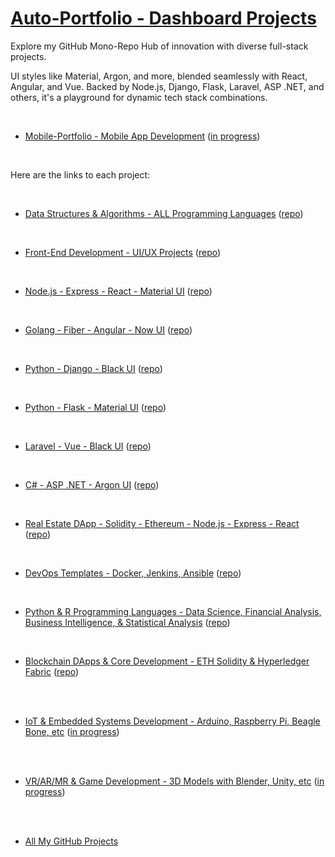 

# [Auto-Portfolio - Dashboard Projects](#)
<!-- (https://www.auto-portfolio.com) -->


Explore my GitHub Mono-Repo Hub of innovation with diverse full-stack projects. 

UI styles like Material, Argon, and more, blended seamlessly with React, Angular, and Vue. Backed by Node.js, Django, Flask, Laravel, ASP .NET, and others, it's a playground for dynamic tech stack combinations. 

<br />

* [Mobile-Portfolio - Mobile App Development](https://github.com/Amo-Addai/auto-mobile-portfolio)  ([in progress](https://github.com/Amo-Addai/auto-mobile-portfolio))

<br />

Here are the links to each project:

<br />

* [Data Structures & Algorithms - ALL Programming Languages](https://github.com/Amo-Addai/data-algo)  ([repo](https://github.com/Amo-Addai/data-algo))

<br />

* [Front-End Development - UI/UX Projects](https://github.com/Amo-Addai/frontend-development)  ([repo](https://github.com/Amo-Addai/frontend-development))

<br />

* [Node.js - Express - React - Material UI](https://github.com/Amo-Addai/nodejs-react-material-app)  ([repo](https://github.com/Amo-Addai/nodejs-react-material-app))

<br />

* [Golang - Fiber - Angular - Now UI](https://github.com/Amo-Addai/golang-angular-now-app)  ([repo](https://github.com/Amo-Addai/golang-angular-now-app))

<br />

* [Python - Django - Black UI](https://github.com/Amo-Addai/django-black-app)  ([repo](https://github.com/Amo-Addai/django-black-app))

<br />

* [Python - Flask - Material UI](https://github.com/Amo-Addai/flask-material-app)  ([repo](https://github.com/Amo-Addai/flask-material-app))

<br />

* [Laravel - Vue - Black UI](https://github.com/Amo-Addai/laravel-vue-black-app)  ([repo](https://github.com/Amo-Addai/laravel-vue-black-app))

<br />

* [C# - ASP .NET - Argon UI](https://github.com/Amo-Addai/asp-net-argon-app)  ([repo](https://github.com/Amo-Addai/asp-net-argon-app))

<br />

* [Real Estate DApp - Solidity - Ethereum - Node.js - Express - React](https://github.com/Amo-Addai/real-estate-blockchain-dapp)  ([repo](https://github.com/Amo-Addai/real-estate-blockchain-dapp))

<br />

* [DevOps Templates - Docker, Jenkins, Ansible](https://github.com/Amo-Addai/devops-ci-cd-docker-jenkins-ansible)  ([repo](https://github.com/Amo-Addai/devops-ci-cd-docker-jenkins-ansible))

<br />

* [Python & R Programming Languages - Data Science, Financial Analysis, Business Intelligence, & Statistical Analysis](https://github.com/Amo-Addai/financial-analysis-python-r)  ([repo](https://github.com/Amo-Addai/financial-analysis-python-r))

<br />

* [Blockchain DApps & Core Development - ETH Solidity & Hyperledger Fabric](https://github.com/Amo-Addai/blockchain-development)  ([repo](https://github.com/Amo-Addai/blockchain-development))

<br />
<br />

* [IoT & Embedded Systems Development - Arduino, Raspberry Pi, Beagle Bone, etc](https://github.com/Amo-Addai/iot-development)  ([in progress](https://github.com/Amo-Addai/iot-development))

<br />
<br />

* [VR/AR/MR & Game Development - 3D Models with Blender, Unity, etc](https://github.com/Amo-Addai/xR-game-development)  ([in progress](https://github.com/Amo-Addai/xR-game-development))

<br />
<br />

* [All My GitHub Projects](https://github.com/Amo-Addai?tab=repositories)

<br />
<br />
